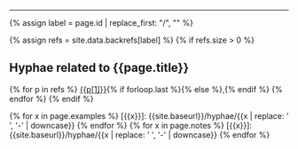 -------------------------------------------------------------

{% assign label = page.id | replace_first: "/", "" %}

{% assign refs = site.data.backrefs[label] %}
{% if refs.size > 0 %}
## Hyphae related to {{page.title}}
{% for p in refs %} <a href="{{ site.baseurl }}/hyphae/{{ p[0] }}">{{p[1]}}</a>{% if forloop.last %}{% else %},{% endif %} {% endfor %}
{% endif %}

{% for x in page.examples %}
[{{x}}]: {{site.baseurl}}/hyphae/{{x | replace: ' ', '-' | downcase}}
{% endfor %}
{% for x in page.notes %}
[{{x}}]: {{site.baseurl}}/hyphae/{{x | replace: ' ', '-' | downcase}}
{% endfor %}
